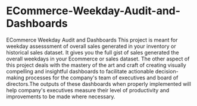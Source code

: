 # ECommerce-Weekday-Audit-and-Dashboards
ECommerce Weekday Audit and Dashboards
This project is meant for weekday assesssment of overall sales generated in your inventory or historical sales dataset.
It gives you the full gist of sales generated the overall weekdays in your Ecommerce or sales dataset.
The other aspect of this project deals with the mastery of the art and craft of creating visually compelling and insightful dashboards to facilitate actionable decision-making
processes for the company's team of executives and board of directors.The outputs of these dashboards when properly implemented will help company's executives measure their level
of productivity and improvements to be made where necessary.
